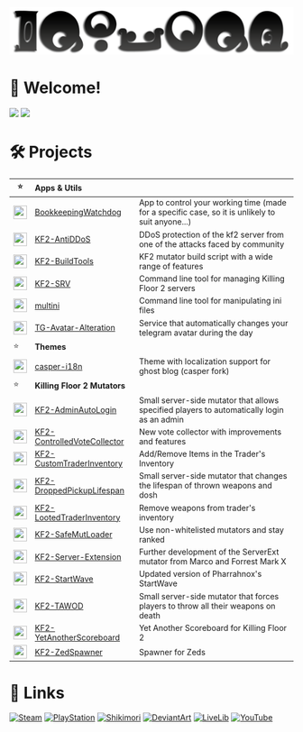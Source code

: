 ![](PreviewAlt.png)

# 👋 Welcome!
![](https://github-readme-stats.vercel.app/api?username=GenZmeY&hide_border=true&include_all_commits=true&theme=default&show_icons=true) ![](https://github-readme-stats.vercel.app/api/top-langs/?username=GenZmeY&layout=compact&hide_border=true)

# 🛠 Projects
|⭐️|Apps & Utils||
|-|:-|-|
|<img src="https://simpleicons.org/icons/cplusplus.svg" width="24" height="24" align="top">|[BookkeepingWatchdog](https://github.com/GenZmeY/BookkeepingWatchdog)|App to control your working time (made for a specific case, so it is unlikely to suit anyone...)|
|<img src="https://simpleicons.org/icons/go.svg" width="24" height="24" align="top">|[KF2-AntiDDoS](https://github.com/GenZmeY/KF2-AntiDDoS)|DDoS protection of the kf2 server from one of the attacks faced by community|
|<img src="https://simpleicons.org/icons/gnubash.svg" width="24" height="24" align="top">|[KF2-BuildTools](https://github.com/GenZmeY/KF2-BuildTools)|KF2 mutator build script with a wide range of features|
|<img src="https://simpleicons.org/icons/gnubash.svg" width="24" height="24" align="top">|[KF2-SRV](https://github.com/GenZmeY/KF2-SRV)|Command line tool for managing Killing Floor 2 servers|
|<img src="https://simpleicons.org/icons/go.svg" width="24" height="24" align="top">|[multini](https://github.com/GenZmeY/multini)|Command line tool for manipulating ini files|
|<img src="https://simpleicons.org/icons/python.svg" width="24" height="24" align="top">|[TG-Avatar-Alteration](https://github.com/GenZmeY/TG-Avatar-Alteration)|Service that automatically changes your telegram avatar during the day|
|⭐️|**Themes**||
|<img src="https://simpleicons.org/icons/ghost.svg" width="24" height="24" align="top">|[casper-i18n](https://github.com/GenZmeY/casper-i18n)|Theme with localization support for ghost blog (casper fork)|
|⭐️|**Killing Floor 2 Mutators**||
|<img src="https://simpleicons.org/icons/unrealengine.svg" width="24" height="24" align="top">|[KF2-AdminAutoLogin](https://github.com/GenZmeY/KF2-AdminAutoLogin)|Small server-side mutator that allows specified players to automatically login as an admin|
|<img src="https://simpleicons.org/icons/unrealengine.svg" width="24" height="24" align="top">|[KF2-ControlledVoteCollector](https://github.com/GenZmeY/KF2-ControlledVoteCollector)|New vote collector with improvements and features |
|<img src="https://simpleicons.org/icons/unrealengine.svg" width="24" height="24" align="top">|[KF2-CustomTraderInventory](https://github.com/GenZmeY/KF2-CustomTraderInventory)|Add/Remove Items in the Trader's Inventory|
|<img src="https://simpleicons.org/icons/unrealengine.svg" width="24" height="24" align="top">|[KF2-DroppedPickupLifespan](https://github.com/GenZmeY/KF2-DroppedPickupLifespan)|Small server-side mutator that changes the lifespan of thrown weapons and dosh|
|<img src="https://simpleicons.org/icons/unrealengine.svg" width="24" height="24" align="top">|[KF2-LootedTraderInventory](https://github.com/GenZmeY/KF2-LootedTraderInventory)|Remove weapons from trader's inventory|
|<img src="https://simpleicons.org/icons/unrealengine.svg" width="24" height="24" align="top">|[KF2-SafeMutLoader](https://github.com/GenZmeY/KF2-SafeMutLoader)|Use non-whitelisted mutators and stay ranked|
|<img src="https://simpleicons.org/icons/unrealengine.svg" width="24" height="24" align="top">|[KF2-Server-Extension](https://github.com/GenZmeY/KF2-Server-Extension)|Further development of the ServerExt mutator from Marco and Forrest Mark X|
|<img src="https://simpleicons.org/icons/unrealengine.svg" width="24" height="24" align="top">|[KF2-StartWave](https://github.com/GenZmeY/KF2-StartWave)|Updated version of Pharrahnox's StartWave|
|<img src="https://simpleicons.org/icons/unrealengine.svg" width="24" height="24" align="top">|[KF2-TAWOD](https://github.com/GenZmeY/KF2-TAWOD)|Small server-side mutator that forces players to throw all their weapons on death|
|<img src="https://simpleicons.org/icons/unrealengine.svg" width="24" height="24" align="top">|[KF2-YetAnotherScoreboard](https://github.com/GenZmeY/KF2-YetAnotherScoreboard)|Yet Another Scoreboard for Killing Floor 2|
|<img src="https://simpleicons.org/icons/unrealengine.svg" width="24" height="24" align="top">|[KF2-ZedSpawner](https://github.com/GenZmeY/KF2-ZedSpawner)|Spawner for Zeds|

# 🔗 Links
[![Steam](https://img.shields.io/static/v1?message=Steam&logo=steam&labelColor=5c5c5c&color=1182c3&logoColor=white&label=%20)](https://steamcommunity.com/id/GenZmeY)
[![PlayStation](https://img.shields.io/static/v1?message=PlayStation&logo=playstation&labelColor=gray&color=blue&logoColor=white&label=%20)](https://my.playstation.com/profile/GenZmeY)
[![Shikimori](https://img.shields.io/static/v1?message=Shikimori&logo=shikimori&labelColor=gray&color=lightgray&logoColor=white&label=%20)](https://shikimori.one/GenZmeY)
[![DeviantArt](https://img.shields.io/static/v1?message=DeviantArt&logo=deviantart&labelColor=5c5c5c&color=00DC96&logoColor=white&label=%20)](https://www.deviantart.com/genzmey/gallery)
[![LiveLib](https://img.shields.io/static/v1?message=LiveLib&logo=libreoffice&labelColor=gray&color=53BDFB&logoColor=white&label=%20)](https://www.livelib.ru/reader/GenZmeY)
[![YouTube](https://img.shields.io/static/v1?message=YouTube&logo=youtube&labelColor=gray&color=red&logoColor=white&label=%20)](https://www.youtube.com/user/GenZmeY)
